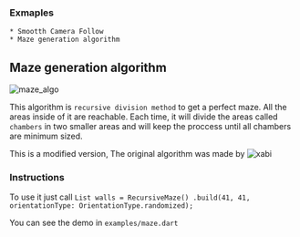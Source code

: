 ### Exmaples
    * Smootth Camera Follow
    * Maze generation algorithm

## Maze generation algorithm
![maze_algo](https://user-images.githubusercontent.com/7622553/92973337-5e076b80-f45a-11ea-87b1-2a25c47fcfb0.gif)

This algorithm is `recursive division method` to get a perfect maze. All the areas inside of it are reachable.
Each time, it will divide the areas called `chambers` in two smaller areas and will keep the proccess until all chambers are minimum sized. 

This is a modified version, The original algorithm was made by ![xabi](https://xa.bi/)

### Instructions
To use it just call 
`
List walls = RecursiveMaze()
        .build(41, 41, orientationType: OrientationType.randomized);
`

You can see the demo in `examples/maze.dart`